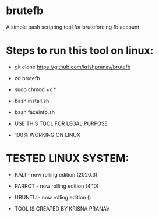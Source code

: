# brutefb
A simple bash scripting tool for bruteforcing fb account

# Steps to run this tool on linux:
- git clone https://github.com/krishpranav/brutefb
- cd brutefb
- sudo chmod +x *
- bash install.sh
- bash faceinfo.sh

- USE THIS TOOL FOR LEGAL PURPOSE
- 100% WORKING ON LINUX

# TESTED LINUX SYSTEM:
- KALI - now rolling edition (2020.3)
- PARROT - now rolling edition (4.10)
- UBUNTU - now rolling edition ()

- TOOL IS CREATED BY KRISNA PRANAV


